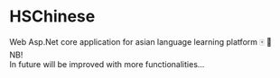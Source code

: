 # HSChinese
Web Asp.Net core application for asian language learning platform :mahjong: 📖
<br>
NB!<br>
In future will be improved with more functionalities...<br>

